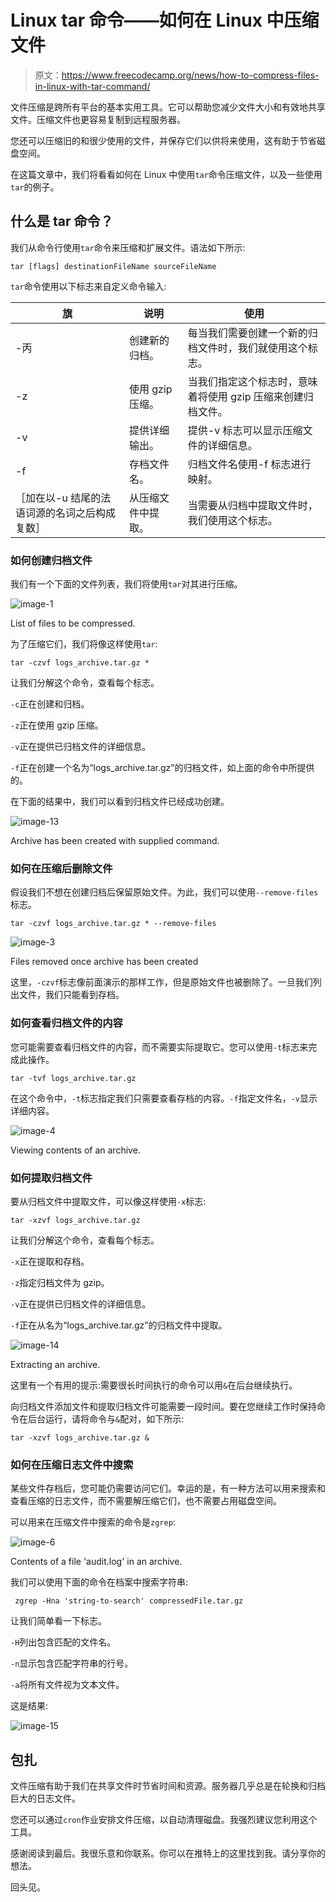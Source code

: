 # Linux tar 命令——如何在 Linux 中压缩文件

> 原文：<https://www.freecodecamp.org/news/how-to-compress-files-in-linux-with-tar-command/>

文件压缩是跨所有平台的基本实用工具。它可以帮助您减少文件大小和有效地共享文件。压缩文件也更容易复制到远程服务器。

您还可以压缩旧的和很少使用的文件，并保存它们以供将来使用，这有助于节省磁盘空间。

在这篇文章中，我们将看看如何在 Linux 中使用`tar`命令压缩文件，以及一些使用`tar`的例子。

## 什么是 tar 命令？

我们从命令行使用`tar`命令来压缩和扩展文件。语法如下所示:

```
tar [flags] destinationFileName sourceFileName
```

`tar`命令使用以下标志来自定义命令输入:

| 旗 | 说明 | 使用 |
| --- | --- | --- |
| -丙 | 创建新的归档。 | 每当我们需要创建一个新的归档文件时，我们就使用这个标志。 |
| -z | 使用 gzip 压缩。 | 当我们指定这个标志时，意味着将使用 gzip 压缩来创建归档文件。 |
| -v | 提供详细输出。 | 提供-v 标志可以显示压缩文件的详细信息。 |
| -f | 存档文件名。 | 归档文件名使用-f 标志进行映射。 |
| ［加在以-u 结尾的法语词源的名词之后构成复数］ | 从压缩文件中提取。 | 当需要从归档中提取文件时，我们使用这个标志。 |

### 如何创建归档文件

我们有一个下面的文件列表，我们将使用`tar`对其进行压缩。

![image-1](img/2b39190415da71901b663d9dd8003048.png)

List of files to be compressed.

为了压缩它们，我们将像这样使用`tar`:

```
tar -czvf logs_archive.tar.gz *
```

让我们分解这个命令，查看每个标志。

`-c`正在创建和归档。

`-z`正在使用 gzip 压缩。

`-v`正在提供已归档文件的详细信息。

`-f`正在创建一个名为“logs_archive.tar.gz”的归档文件，如上面的命令中所提供的。

在下面的结果中，我们可以看到归档文件已经成功创建。

![image-13](img/1a633c9d45cf90e25fcab4c772d2cb2c.png)

Archive has been created with supplied command.

### 如何在压缩后删除文件

假设我们不想在创建归档后保留原始文件。为此，我们可以使用`--remove-files`标志。

```
tar -czvf logs_archive.tar.gz * --remove-files
```

![image-3](img/25f70cb9872a95b61e4f27d034e5a1c0.png)

Files removed once archive has been created

这里，`-czvf`标志像前面演示的那样工作，但是原始文件也被删除了。一旦我们列出文件，我们只能看到存档。

### 如何查看归档文件的内容

您可能需要查看归档文件的内容，而不需要实际提取它。您可以使用`-t`标志来完成此操作。

```
tar -tvf logs_archive.tar.gz
```

在这个命令中，`-t`标志指定我们只需要查看存档的内容。`-f`指定文件名，`-v`显示详细内容。

![image-4](img/b7c9c66102702faefa88f735c05197a5.png)

Viewing contents of an archive.

### 如何提取归档文件

要从归档文件中提取文件，可以像这样使用`-x`标志:

```
tar -xzvf logs_archive.tar.gz
```

让我们分解这个命令，查看每个标志。

`-x`正在提取和存档。

`-z`指定归档文件为 gzip。

`-v`正在提供已归档文件的详细信息。

`-f`正在从名为“logs_archive.tar.gz”的归档文件中提取。

![image-14](img/f72c91b5b3335b20cebddd5bc859b129.png)

Extracting an archive.

这里有一个有用的提示:需要很长时间执行的命令可以用`&`在后台继续执行。

向归档文件添加文件和提取归档文件可能需要一段时间。要在您继续工作时保持命令在后台运行，请将命令与`&`配对，如下所示:

```
tar -xzvf logs_archive.tar.gz &
```

### 如何在压缩日志文件中搜索

某些文件存档后，您可能仍需要访问它们。幸运的是，有一种方法可以用来搜索和查看压缩的日志文件，而不需要解压缩它们，也不需要占用磁盘空间。

可以用来在压缩文件中搜索的命令是`zgrep`:

![image-6](img/e8f00ebb50bdcaa1410aab57b00b3db7.png)

Contents of a file 'audit.log' in an archive.

我们可以使用下面的命令在档案中搜索字符串:

```
 zgrep -Hna 'string-to-search' compressedFile.tar.gz
```

让我们简单看一下标志。

`-H`列出包含匹配的文件名。

`-n`显示包含匹配字符串的行号。

`-a`将所有文件视为文本文件。

这是结果:

![image-15](img/2e1f2c4a060c03d32e6278eeb51cf011.png)

## 包扎

文件压缩有助于我们在共享文件时节省时间和资源。服务器几乎总是在轮换和归档巨大的日志文件。

您还可以通过`cron`作业安排文件压缩，以自动清理磁盘。我强烈建议您利用这个工具。

感谢阅读到最后。我很乐意和你联系。你可以在推特上的这里找到我。请分享你的想法。

回头见。